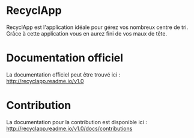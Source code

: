 RecyclApp
=========

RecyclApp est l'application idéale pour gérez vos nombreux centre de tri. Grâce à cette application vous en aurez fini de vos maux de tête.

Documentation officiel
===

La documentation officiel peut être trouvé ici : http://recyclapp.readme.io/v1.0


Contribution
===

La documentation pour la contribution est disponible ici : http://recyclapp.readme.io/v1.0/docs/contributions
